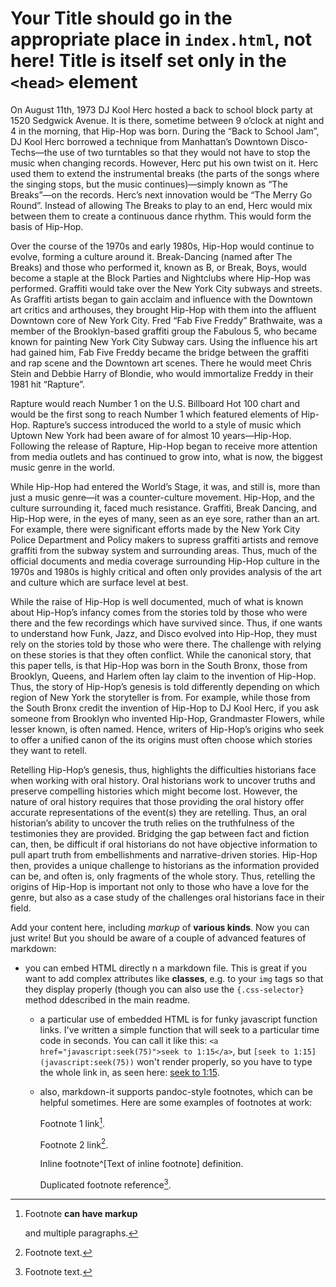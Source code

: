 # Your Title should go in the appropriate place in `index.html`, not here! Title is itself set only in the `<head>` element

On August 11th, 1973 DJ Kool Herc hosted a back to school block party at 1520 Sedgwick Avenue. It is there, sometime between 9 o’clock at night and 4 in the morning, that Hip-Hop was born. During the “Back to School Jam”, DJ Kool Herc borrowed a technique from Manhattan’s Downtown Disco-Techs—the use of two turntables so that they would not have to stop the music when changing records. However, Herc put his own twist on it. Herc used them to extend the instrumental breaks (the parts of the songs where the singing stops, but the music continues)—simply known as “The Breaks”—on the records. Herc’s next innovation would be “The Merry Go Round”. Instead of allowing The Breaks to play to an end, Herc would mix between them to create a continuous dance rhythm. This would form the basis of Hip-Hop. 

Over the course of the 1970s and early 1980s, Hip-Hop would continue to evolve, forming a culture around it. Break-Dancing (named after The Breaks) and those who performed it, known as B, or Break, Boys, would become a staple at the Block Parties and Nightclubs where Hip-Hop was performed. Graffiti would take over the New York City subways and streets. As Graffiti artists began to gain acclaim and influence with the Downtown art critics and arthouses, they brought Hip-Hop with them into the affluent Downtown core of New York City. Fred “Fab Five Freddy” Brathwaite, was a member of the Brooklyn-based graffiti group the Fabulous 5, who became known for painting New York City Subway cars. Using the influence his art had gained him, Fab Five Freddy became the bridge between the graffiti and rap scene and the Downtown art scenes. There he would meet Chris Stein and Debbie Harry of Blondie, who would immortalize Freddy in their 1981 hit “Rapture”. 

Rapture would reach Number 1 on the U.S. Billboard Hot 100 chart and would be the first song to reach Number 1 which featured elements of Hip-Hop. Rapture’s success introduced the world to a style of music which Uptown New York had been aware of for almost 10 years—Hip-Hop. Following the release of Rapture, Hip-Hop began to receive more attention from media outlets and has continued to grow into, what is now, the biggest music genre in the world. 

While Hip-Hop had entered the World’s Stage, it was, and still is, more than just a music genre—it was a counter-culture movement. Hip-Hop, and the culture surrounding it, faced much resistance. Graffiti, Break Dancing, and Hip-Hop were, in the eyes of many, seen as an eye sore, rather than an art. For example, there were significant efforts made by the New York City Police Department and Policy makers to supress graffiti artists and remove graffiti from the subway system and surrounding areas. Thus, much of the official documents and media coverage surrounding Hip-Hop culture in the 1970s and 1980s is highly critical and often only provides analysis of the art and culture which are surface level at best. 

While the raise of Hip-Hop is well documented, much of what is known about Hip-Hop’s infancy comes from the stories told by those who were there and the few recordings which have survived since. Thus, if one wants to understand how Funk, Jazz, and Disco evolved into Hip-Hop, they must rely on the stories told by those who were there.
The challenge with relying on these stories is that they often conflict. While the canonical story, that this paper tells, is that Hip-Hop was born in the South Bronx, those from Brooklyn, Queens, and Harlem often lay claim to the invention of Hip-Hop. Thus, the story of Hip-Hop’s genesis is told differently depending on which region of New York the storyteller is from. For example, while those from the South Bronx credit the invention of Hip-Hop to DJ Kool Herc, if you ask someone from Brooklyn who invented Hip-Hop, Grandmaster Flowers, while lesser known, is often named. Hence, writers of Hip-Hop’s origins who seek to offer a unified canon of the its origins must often choose which stories they want to retell.

Retelling Hip-Hop’s genesis, thus, highlights the difficulties historians face when working with oral history. Oral historians work to uncover truths and preserve compelling histories which might become lost. However, the nature of oral history requires that those providing the oral history offer accurate representations of the event(s) they are retelling. Thus, an oral historian’s ability to uncover the truth relies on the truthfulness of the testimonies they are provided. Bridging the gap between fact and fiction can, then, be difficult if oral historians do not have objective information to pull apart truth from embellishments and narrative-driven stories. Hip-Hop then, provides a unique challenge to historians as the information provided can be, and often is, only fragments of the whole story. Thus, retelling the origins of Hip-Hop is important not only to those who have a love for the genre, but also as a case study of the challenges oral historians face in their field. 
 



Add your content here, including _markup_ of **various kinds**. Now you can just write! But you should be aware of a couple of advanced features of markdown:
- you can embed HTML directly n a markdown file. This is great if you want to add complex attributes like **classes**, e.g. to your `img` tags so that they display properly (though you can also use the `{.css-selector}` method ddescribed in the main readme.
  - a particular use of embedded HTML is for funky javascript function links. I've written a simple function that will seek to a particular time code in seconds.  You can call it like this: `<a href="javascript:seek(75)">seek to 1:15</a>`, but `[seek to 1:15](javascript:seek(75))` won't render properly, so you have to type the whole link in, as seen here: <a href="javascript:seek(75)"> seek to 1:15</a>.
  - also, markdown-it supports pandoc-style footnotes, which can be helpful sometimes. Here are some examples of footnotes at work:

    Footnote 1 link[^first].

    Footnote 2 link[^second].

    Inline footnote^[Text of inline footnote] definition.

    Duplicated footnote reference[^second].


[^first]: Footnote **can have markup**

    and multiple paragraphs.

[^second]: Footnote text.

